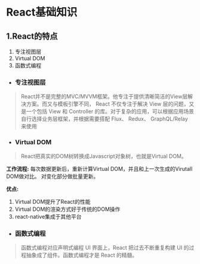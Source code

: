 # React基础知识

## 1.React的特点
1. 专注视图层
2. Virtual DOM
3. 函数式编程

* ### 专注视图层
> React并不是完整的MVC/MVVM框架。他专注于提供清晰简洁的View层解决方案。而又与模板引擎不同， React 不仅专注于解决 View 层的问题，又是一个包括 View 和 Controller 的库。对于复杂的应用，可以根据应用场景自行选择业务层框架，并根据需要搭配 Flux、 Redux、 GraphQL/Relay 来使用

* ### Virtual DOM
> React把真实的DOM树转换成Javascript对象树，也就是Virtual DOM。

__工作流程:__
每次数据更新后，重新计算Virtual DOM，并且和上一次生成的Virutall DOM做对比。
对变化部分做批量更新。

__优点:__
1. Virtual DOM提升了React的性能
2. Virtual DOM的渲染方式好于传统的DOM操作
3. react-native集成于其他平台

* ### 函数式编程
> 函数式编程对应声明式编程
UI 界面上，React 把过去不断重复构建 UI 的过程抽象成了组件。函数式编程才是 React 的精髓。
